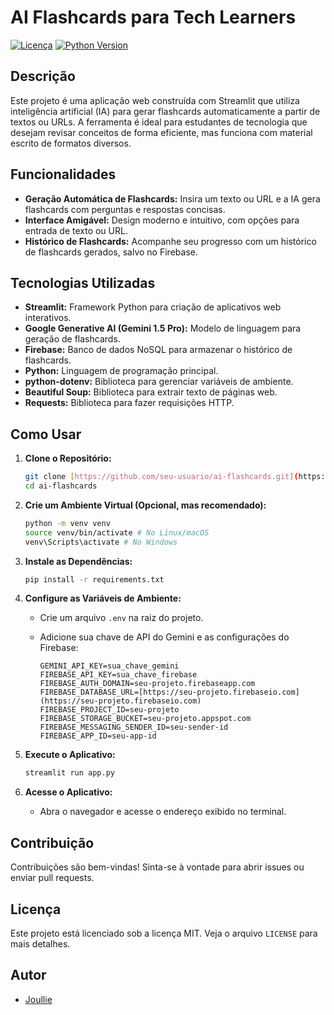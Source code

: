 # AI Flashcards para Tech Learners

[![Licença](https://img.shields.io/badge/licença-MIT-blue.svg)](LICENSE)
[![Python Version](https://img.shields.io/badge/python-3.8+-blue.svg)](https://www.python.org/downloads/)

## Descrição

Este projeto é uma aplicação web construída com Streamlit que utiliza inteligência artificial (IA) para gerar flashcards automaticamente a partir de textos ou URLs. A ferramenta é ideal para estudantes de tecnologia que desejam revisar conceitos de forma eficiente, mas funciona com material escrito de formatos diversos.

## Funcionalidades

-   **Geração Automática de Flashcards:** Insira um texto ou URL e a IA gera flashcards com perguntas e respostas concisas.
-   **Interface Amigável:** Design moderno e intuitivo, com opções para entrada de texto ou URL.
-   **Histórico de Flashcards:** Acompanhe seu progresso com um histórico de flashcards gerados, salvo no Firebase.

## Tecnologias Utilizadas

-   **Streamlit:** Framework Python para criação de aplicativos web interativos.
-   **Google Generative AI (Gemini 1.5 Pro):** Modelo de linguagem para geração de flashcards.
-   **Firebase:** Banco de dados NoSQL para armazenar o histórico de flashcards.
-   **Python:** Linguagem de programação principal.
-   **python-dotenv:** Biblioteca para gerenciar variáveis de ambiente.
-   **Beautiful Soup:** Biblioteca para extrair texto de páginas web.
-   **Requests:** Biblioteca para fazer requisições HTTP.

## Como Usar

1.  **Clone o Repositório:**

    ```bash
    git clone [https://github.com/seu-usuario/ai-flashcards.git](https://github.com/seu-usuario/ai-flashcards.git)
    cd ai-flashcards
    ```

2.  **Crie um Ambiente Virtual (Opcional, mas recomendado):**

    ```bash
    python -m venv venv
    source venv/bin/activate # No Linux/macOS
    venv\Scripts\activate # No Windows
    ```

3.  **Instale as Dependências:**

    ```bash
    pip install -r requirements.txt
    ```

4.  **Configure as Variáveis de Ambiente:**

    * Crie um arquivo `.env` na raiz do projeto.
    * Adicione sua chave de API do Gemini e as configurações do Firebase:

        ```
        GEMINI_API_KEY=sua_chave_gemini
        FIREBASE_API_KEY=sua_chave_firebase
        FIREBASE_AUTH_DOMAIN=seu-projeto.firebaseapp.com
        FIREBASE_DATABASE_URL=[https://seu-projeto.firebaseio.com](https://seu-projeto.firebaseio.com)
        FIREBASE_PROJECT_ID=seu-projeto
        FIREBASE_STORAGE_BUCKET=seu-projeto.appspot.com
        FIREBASE_MESSAGING_SENDER_ID=seu-sender-id
        FIREBASE_APP_ID=seu-app-id
        ```

5.  **Execute o Aplicativo:**

    ```bash
    streamlit run app.py
    ```

6.  **Acesse o Aplicativo:**

    * Abra o navegador e acesse o endereço exibido no terminal.

## Contribuição

Contribuições são bem-vindas! Sinta-se à vontade para abrir issues ou enviar pull requests.

## Licença

Este projeto está licenciado sob a licença MIT. Veja o arquivo `LICENSE` para mais detalhes.

## Autor

-   [Joullie](https://github.com/Joullie)
